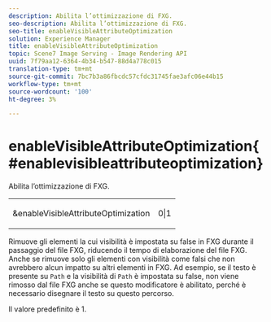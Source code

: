 ```yaml
---
description: Abilita l’ottimizzazione di FXG.
seo-description: Abilita l’ottimizzazione di FXG.
seo-title: enableVisibleAttributeOptimization
solution: Experience Manager
title: enableVisibleAttributeOptimization
topic: Scene7 Image Serving - Image Rendering API
uuid: 7f79aa12-6364-4b34-b547-88d4a778c015
translation-type: tm+mt
source-git-commit: 7bc7b3a86fbcdc57cfdc31745fae3afc06e44b15
workflow-type: tm+mt
source-wordcount: '100'
ht-degree: 3%

---
```



# enableVisibleAttributeOptimization{#enablevisibleattributeoptimization}

Abilita l’ottimizzazione di FXG.

<table id="simpletable_FDE0D8786BC747AF87A336452500E695"> 
 <tr class="strow"> 
  <td class="stentry"> <p><span class="codeph"> &amp;enableVisibleAttributeOptimization</span> </p> </td> 
  <td class="stentry"> <p>0|1 </p></td> 
 </tr> 
</table>

Rimuove gli elementi la cui visibilità è impostata su false in FXG durante il passaggio del file FXG, riducendo il tempo di elaborazione del file FXG. Anche se rimuove solo gli elementi con visibilità come falsi che non avrebbero alcun impatto su altri elementi in FXG. Ad esempio, se il testo è presente su `Path` e la visibilità di `Path` è impostata su false, non viene rimosso dal file FXG anche se questo modificatore è abilitato, perché è necessario disegnare il testo su questo percorso.

Il valore predefinito è 1.
